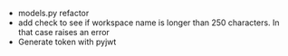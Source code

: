  * models.py refactor
 * add check to see if workspace name is longer than 250 characters. In that case raises an error
 * Generate token with pyjwt
